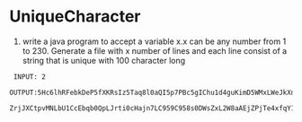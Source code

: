 # UniqueCharacter
1)    write a java program to accept a variable x.x can be any number from 1 to 230.
       Generate a file with x number of lines and each line consist of a string that is unique with 100 character long
     
     
     
     INPUT: 2
     OUTPUT:5Hc6lhRFebkDeP5fXKRsIz5Taq8l0aQI5p7PBc5gIChu1d4guKimD5WMxLWeJkXnhAdnopqdmffgpvAfZ7GxjM2yJg8WWmIAniPi
            ZrjJXCtpvMNLbU1CcEbqb0QpLJrti0cHajn7LC959C958s0DWsZxL2W8aAEjZPjTe4xfqY1ajaJizMjCXRgwBYf9sDIUzEvqwQ2C

